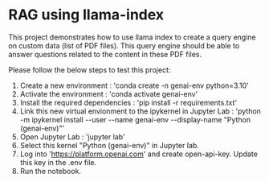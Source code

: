 # RAG using llama-index
This project demonstrates how to use llama index to create a query engine on custom data (list of PDF files). This query engine should be able to answer questions related to the content in these PDF files.

Please follow the below steps to test this project:
1. Create a new environment : 'conda create -n genai-env python=3.10'
2. Activate the environment : 'conda activate genai-env'
3. Install the required dependencies : 'pip install -r requirements.txt'
4. Link this new virtual envionment to the ipykernel in Jupyter Lab : 'python -m ipykernel install --user --name genai-env --display-name "Python (genai-env)"'
5. Open Jupyter Lab : 'jupyter lab'
6. Select this kernel "Python (genai-env)" in Jupyter lab.
7. Log into 'https://platform.openai.com' and create open-api-key. Update this key in the .env file.
8. Run the notebook.
